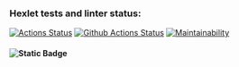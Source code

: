 ### Hexlet tests and linter status:
[![Actions Status](https://github.com/DLineX/python-project-83/actions/workflows/hexlet-check.yml/badge.svg)](https://github.com/DLineX/python-project-83/actions)
[![Github Actions Status](https://github.com/DLineX/python-project-83/workflows/Github%20Actions/badge.svg)](https://github.com/DLineX/python-project-83/pyci.yml)
[![Maintainability](https://api.codeclimate.com/v1/badges/b919db79a4f8c1ff7747/maintainability)](https://codeclimate.com/github/DLineX/python-project-83/maintainability)
#### ![Static Badge](https://img.shields.io/badge/The%20site%20of%20the%20page%20analyzer?style=for-the-badge&labelColor=brightgreen&link=https%3A%2F%2Fd-lines-page-analyzer.onrender.com)
